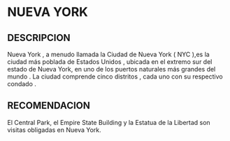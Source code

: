 # NUEVA YORK

## DESCRIPCION
Nueva York , a menudo llamada la Ciudad de Nueva York ( NYC ),es la ciudad más poblada de Estados Unidos , ubicada en el extremo sur del estado de Nueva York, en uno de los puertos naturales más grandes del mundo . La ciudad comprende cinco distritos , cada uno con su respectivo condado .

## RECOMENDACION
El Central Park, el Empire State Building y la Estatua de la Libertad son visitas obligadas en Nueva York.

